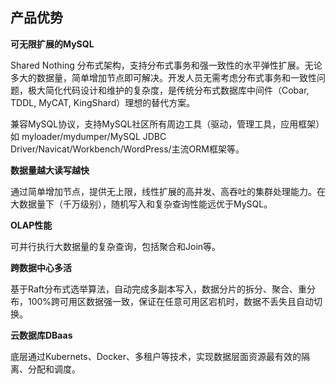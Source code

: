 ## 产品优势



**可无限扩展的MySQL** 

Shared Nothing 分布式架构，支持分布式事务和强一致性的水平弹性扩展。无论多大的数据量，简单增加节点即可解决。开发人员无需考虑分布式事务和一致性问题，极大简化代码设计和维护的复杂度，是传统分布式数据库中间件（Cobar, TDDL, MyCAT, KingShard）理想的替代方案。

兼容MySQL协议，支持MySQL社区所有周边工具（驱动，管理工具，应用框架）如 myloader/mydumper/MySQL JDBC Driver/Navicat/Workbench/WordPress/主流ORM框架等。


**数据量越大读写越快**

通过简单增加节点，提供无上限，线性扩展的高并发、高吞吐的集群处理能力。在大数据量下（千万级别），随机写入和复杂查询性能远优于MySQL。

**OLAP性能**

可并行执行大数据量的复杂查询，包括聚合和Join等。


**跨数据中心多活**

基于Raft分布式选举算法，自动完成多副本写入，数据分片的拆分、聚合、重分布，100%跨可用区数据强一致，保证在任意可用区宕机时，数据不丢失且自动切换。

**云数据库DBaas**

底层通过Kubernets、Docker、多租户等技术，实现数据层面资源最有效的隔离、分配和调度。










